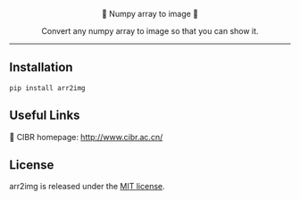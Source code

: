 <div align='center'>

💜 Numpy array to image 💜
</div>

<div align='center'>

Convert any numpy array to image so that you can show it.

</div>


---

## Installation

```commandline
pip install arr2img
```

## Useful Links

💜 CIBR homepage: http://www.cibr.ac.cn/

## License

arr2img is released under the [MIT license](https://github.com/azzhu/EasyFlyTracker/blob/master/LICENSE).
